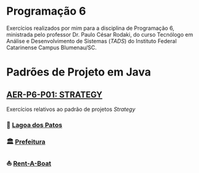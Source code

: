 # Programação 6
Exercícios realizados por mim para a disciplina de Programação 6, ministrada pelo professor Dr. Paulo César Rodaki, do curso Tecnólogo em Análise e Desenvolvimento de Sistemas (*TADS*) do Instituto Federal Catarinense Campus Blumenau/SC.

# Padrões de Projeto em Java

## [AER-P6-P01: STRATEGY](https://github.com/tnicacio/ifc-programacao6/tree/main/AER-P6-P01)
Exercícios relativos ao padrão de projetos *Strategy*

### :duck: [Lagoa dos Patos](https://github.com/tnicacio/ifc-programacao6/tree/main/AER-P6-P01/DuckTales)

### :classical_building: [Prefeitura](https://github.com/tnicacio/ifc-programacao6/tree/main/AER-P6-P01/Prefeitura)

### :boat: [Rent-A-Boat](https://github.com/tnicacio/ifc-programacao6/tree/main/AER-P6-P01/RentABoat)
